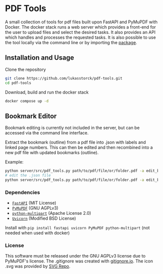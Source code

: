 # PDF Tools

A small collection of tools for pdf files built upon FastAPI and PyMuPDF with Docker.
The docker stack runs a web server which provides a front-end for the user to upload files and select the desired tasks.
It also provides an API which handles and processes the requested tasks.
It is also possible to use the tool locally via the command line or by importing the [package](server/src/pdf_tools.py).

## Installation and Usage

Clone the repository

```sh
git clone https://github.com/lukasstorck/pdf-tools.git
cd pdf-tools
```

Download, build and run the docker stack

```sh
docker compose up -d
```

## Bookmark Editor

Bookmark editing is currently not included in the server, but can be accessed via the command line interface.

Extract the bookmark (outline) from a pdf file into .json with labels and linked page numbers.
This can then be edited and then recombined into a new pdf file with updated bookmarks (outline).

Example:

```sh
python server/src/pdf_tools.py path/to/pdf/file/or/folder.pdf -a edit_bookmarks
# edit the .json file
python server/src/pdf_tools.py path/to/pdf/file/or/folder.pdf -a edit_bookmarks save
```

### Dependencies

- [`FastAPI`](https://github.com/tiangolo/fastapi/tree/master) (MIT License)
- [`PyMuPDF`](https://www.mupdf.com/index.html) (GNU AGPLv3)
- [`python-multipart`](https://github.com/andrew-d/python-multipart) (Apache License 2.0)
- [`Uvicorn`](https://github.com/encode/uvicorn/tree/master) (Modified BSD License)

Install with `pip install fastapi uvicorn PyMuPDF python-multipart` (not needed when used with docker)

### License

This software must be released under the GNU AGPLv3 license due to PyMuPDF's license.
The .gitignore was created with [gitignore.io](https://github.com/toptal/gitignore.io).
The icon .svg was provided by [SVG Repo](https://www.svgrepo.com/svg/38743/pdf).
